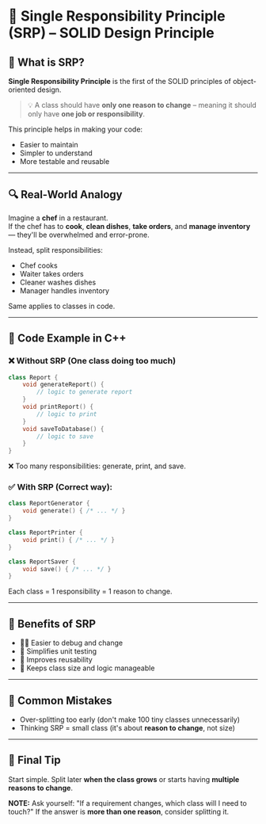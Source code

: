 # 🧱 Single Responsibility Principle (SRP) – SOLID Design Principle

## 📘 What is SRP?
**Single Responsibility Principle** is the first of the SOLID principles of object-oriented design.

> 💡 A class should have **only one reason to change** – meaning it should only have **one job or responsibility**.

This principle helps in making your code:
- Easier to maintain
- Simpler to understand
- More testable and reusable

---

## 🔍 Real-World Analogy
Imagine a **chef** in a restaurant.  
If the chef has to **cook**, **clean dishes**, **take orders**, and **manage inventory** — they'll be overwhelmed and error-prone.

Instead, split responsibilities:
- Chef cooks
- Waiter takes orders
- Cleaner washes dishes
- Manager handles inventory

Same applies to classes in code.

---

## 🧪 Code Example in C++

### ❌ Without SRP (One class doing too much)
```cpp
class Report {
    void generateReport() {
        // logic to generate report
    }
    void printReport() {
        // logic to print
    }
    void saveToDatabase() {
        // logic to save
    }
}
```

❌ Too many responsibilities: generate, print, and save.

### ✅ With SRP (Correct way):
```cpp
class ReportGenerator {
    void generate() { /* ... */ }
}

class ReportPrinter {
    void print() { /* ... */ }
}

class ReportSaver {
    void save() { /* ... */ }
}
```

Each class = 1 responsibility = 1 reason to change.

---

## 🧠 Benefits of SRP
* 👨‍🔧 Easier to debug and change
* 🔬 Simplifies unit testing
* 🧩 Improves reusability
* 📏 Keeps class size and logic manageable

---

## 🛑 Common Mistakes
* Over-splitting too early (don't make 100 tiny classes unnecessarily)
* Thinking SRP = small class (it's about **reason to change**, not size)

---

## 📌 Final Tip
Start simple. Split later **when the class grows** or starts having **multiple reasons to change**.

**NOTE:** Ask yourself: "If a requirement changes, which class will I need to touch?"
If the answer is **more than one reason**, consider splitting it.
